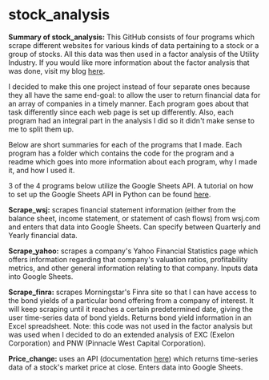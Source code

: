 # stock_analysis
**Summary of stock_analysis:** This GitHub consists of four programs which scrape different websites for various kinds of data pertaining to a stock or a group of stocks. All this data was then used in a factor analysis of the Utility Industry. If you would like more information about the factor analysis that was done, visit my blog [here](https://raleav.wixsite.com/pfmt/factor-analysis). 

I decided to make this one project instead of four separate ones because they all have the same end-goal: to allow the user to return financial data for an array of companies in a timely manner. Each program goes about that task differently since each web page is set up differently. Also, each program had an integral part in the analysis I did so it didn't make sense to me to split them up.

Below are short summaries for each of the programs that I made. Each program has a folder which contains the code for the program and a readme which goes into more information about each program, why I made it, and how I used it. 

3 of the 4 programs below utilize the Google Sheets API. A tutorial on how to set up the Google Sheets API in Python can be found [here](https://www.youtube.com/watch?v=cnPlKLEGR7E&t=3s&ab_channel=TechWithTim).

**Scrape_wsj:** scrapes financial statement information (either from the balance sheet, income statement, or statement of cash flows) from wsj.com and enters that data into Google Sheets. Can specify between Quarterly and Yearly financial data. 

**Scrape_yahoo:** scrapes a company's Yahoo Financial Statistics page which offers information regarding that company's valuation ratios, profitability metrics, and other general information relating to that company. Inputs data into Google Sheets.

**Scrape_finra:** scrapes Morningstar's Finra site so that I can have access to the bond yields of a particular bond offering from a company of interest. It will keep scraping until it reaches a certain predetermined date, giving the user time-series data of bond yields. Returns bond yield information in an Excel spreadsheet. Note: this code was not used in the factor analysis but was used when I decided to do an extended analysis of EXC (Exelon Corporation) and PNW (Pinnacle West Capital Corporation). 

**Price_change:** uses an API (documentation [here](https://aroussi.com/post/python-yahoo-finance)) which returns time-series data of a stock's market price at close. Enters data into Google Sheets. 
